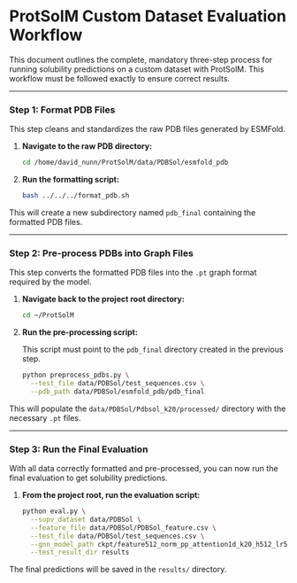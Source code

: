 # ProtSolM Custom Dataset Evaluation Workflow

This document outlines the complete, mandatory three-step process for running solubility predictions on a custom dataset with ProtSolM. This workflow must be followed exactly to ensure correct results.

---

### **Step 1: Format PDB Files**

This step cleans and standardizes the raw PDB files generated by ESMFold.

1.  **Navigate to the raw PDB directory:**

    ```bash
    cd /home/david_nunn/ProtSolM/data/PDBSol/esmfold_pdb
    ```

2.  **Run the formatting script:**

    ```bash
    bash ../../../format_pdb.sh
    ```

This will create a new subdirectory named `pdb_final` containing the formatted PDB files.

---

### **Step 2: Pre-process PDBs into Graph Files**

This step converts the formatted PDB files into the `.pt` graph format required by the model.

1.  **Navigate back to the project root directory:**

    ```bash
    cd ~/ProtSolM
    ```

2.  **Run the pre-processing script:**

    This script must point to the `pdb_final` directory created in the previous step.

    ```bash
    python preprocess_pdbs.py \
      --test_file data/PDBSol/test_sequences.csv \
      --pdb_path data/PDBSol/esmfold_pdb/pdb_final
    ```

This will populate the `data/PDBSol/Pdbsol_k20/processed/` directory with the necessary `.pt` files.

---

### **Step 3: Run the Final Evaluation**

With all data correctly formatted and pre-processed, you can now run the final evaluation to get solubility predictions.

1.  **From the project root, run the evaluation script:**

    ```bash
    python eval.py \
      --supv_dataset data/PDBSol \
      --feature_file data/PDBSol/PDBSol_feature.csv \
      --test_file data/PDBSol/test_sequences.csv \
      --gnn_model_path ckpt/feature512_norm_pp_attention1d_k20_h512_lr5e-4.pt \
      --test_result_dir results
    ```

The final predictions will be saved in the `results/` directory.
